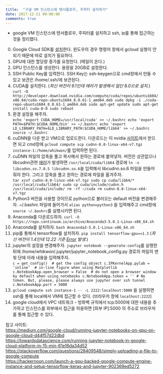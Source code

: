 ```yaml
---
title:  "구글 VM 인스턴스에 텐서플로우, 주피터 설치하기"
date: 2017-12-21 00:00:00
comments: true
---
```


- google VM 인스턴스에 텐서플로우, 주피터를 설치하고 ssh, ip를 통해 접근하는 것을 정리했다.

0. Google Cloud SDK를 [설치](https://dl.google.com/dl/cloudsdk/channels/rapid/GoogleCloudSDKInstaller.exe)한다. 윈도우의 경우 명령어 창에서 gcloud 실행이
안 되기 때문에 따로 설치가 필요하다.
1. GPU에 대한 할당량 증가를 요청한다. (메일이 온다.)
2. GPU 인스턴스를 생성한다. 용량을 20GB로 설정한다.
3. SSH Public Key를 입력한다. SSH Key는 ssh-keygen으로 cmd창에서 만들 수 있고 보관은 /home/.ssh/에 보관된다.
4. CUDA를 설치한다. (*최신 버전이 9.1인데 에러가 발생해서 일단 8.0으로 설치.*) <br>
   `curl -O http://developer.download.nvidia.com/compute/cuda/repos/ubuntu1604/x86_64/cuda-repo-ubuntu1604_8.0.61-1_amd64.deb
   sudo dpkg -i ./cuda-repo-ubuntu1604_8.0.61-1_amd64.deb
   sudo apt-get update
   sudo apt-get install cuda-8-0
   sudo reboot`
5. 환경 설정을 해주자. <br>
   `echo 'export CUDA_HOME=/usr/local/cuda' >> ~/.bashrc
   echo 'export PATH=$PATH:$CUDA_HOME/bin' >> ~/.bashrc
   echo 'export LD_LIBRARY_PATH=$LD_LIBRARY_PATH:$CUDA_HOME/lib64' >> ~/.bashrc
   source ~/.bashrc`
5. cuDNN을 다운 받고 VM으로 업로드한다. 다운로드는 이 nvidia [사이트](https://developer.nvidia.com/rdp/cudnn-download)에서 받으면 되고 cmd창에 `gcloud compute scp cudnn-8.0-linux-x64-v7.tgz instance-1:/home/whikwon/`를 입력하면 된다.
6. cuDNN 파일의 압축을 풀고 복사해서 원하는 경로에 붙여넣자. 버전은 상관없으나 libcudnn관련 [에러](https://github.com/tensorflow/tensorflow/issues/12416)가 발생하면 `/usr/local/cuda/lib64` 경로에 `ln -s libcudnn.so.7.0.5 libcudnn.so.6`을 입력해서 libcudnn.so.6 파일을 만들어줘야 한다. 그리고 압축을 풀고 원하는 경로에 파일을 옮겨주자.<br>
   `tar xzvf cudnn-8.0-linux-x64-v7.tgz
   sudo cp cuda/lib64/* /usr/local/cuda/lib64/
   sudo cp cuda/include/cudnn.h /usr/local/cuda/include/
   rm -rf ~/cuda
   rm cudnn-8.0-linux-x64-v7.tgz`
7. Python3 버전을 사용할 것이므로 python으로 불러오는 default 버전을 변경해주자. ~/.bashrc 파일에 들어가서 `alias python=python3` 을 입력해주고
   cmd창에 `source ~/.bashrc`를 실행시키면 된다.
8. Anaconda를 다운로드하자. `curl -O https://repo.continuum.io/archive/Anaconda3-5.0.1-Linux-x86_64.sh`
9. Anaconda를 설치하자. `bash Anaconda3-5.0.1-Linux-x86_64.sh`
10. pip를 통해서 tensorflow를 설치하자. `pip install tensorflow-gpu==1.3` (*최신 버전이 1.4인데 12.22 기준 [Error](https://github.com/tensorflow/tensorflow/issues/14182) 발생.*)
11. jupyter의 설정을 변경해주자. `jupyter notebook --generate-config`를 실행한 뒤에 /home/whikwon/.jupyter/jupyter_notebook_config.py 경로의 파일의 맨 윗 단에 아래 내용을 입력해주자. <br>
`c = get_config()  # get the config object
c.IPKernelApp.pylab = 'inline'  # in-line figure when using Matplotlib
c.NotebookApp.open_browser = False  # do not open a browser window by default when using notebooks
c.NotebookApp.token = '' # No token. But, please, please always use jupyter over ssh tunnel
c.NotebookApp.port = 5000`
12. `gcloud compute ssh instance-1 -- -L 2222:localhost:5000` 을 실행하면 ssh를 통해 local에서 VM에 접근할 수 있다. (브라우저 창에 `localhost:2222`)
13. google cloud에서 VPC 네트워크 - 방화벽 규칙에서 tcp:5000에 대한 내용을 추가하고 인스턴스를 외부에서 접근을 허용하면 [외부 IP]:5000 의 주소로
브라우저를 통해 접근할 수 있다.

참고 사이트: <br>
https://medium.com/google-cloud/running-jupyter-notebooks-on-gpu-on-google-cloud-d44f57d22dbd <br>
https://towardsdatascience.com/running-jupyter-notebook-in-google-cloud-platform-in-15-min-61e16da34d52 <br>
https://stackoverflow.com/questions/28409548/simply-uploading-a-file-to-google-compute <br>
https://hackernoon.com/launch-a-gpu-backed-google-compute-engine-instance-and-setup-tensorflow-keras-and-jupyter-902369ed5272
